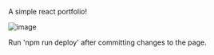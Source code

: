 A simple react portfolio!

![image](https://github.com/kwaraa/react-portfolio/assets/78788899/08366adb-188c-4c0a-882d-052f757df0e9)

Run 'npm run deploy' after committing changes to the page.
